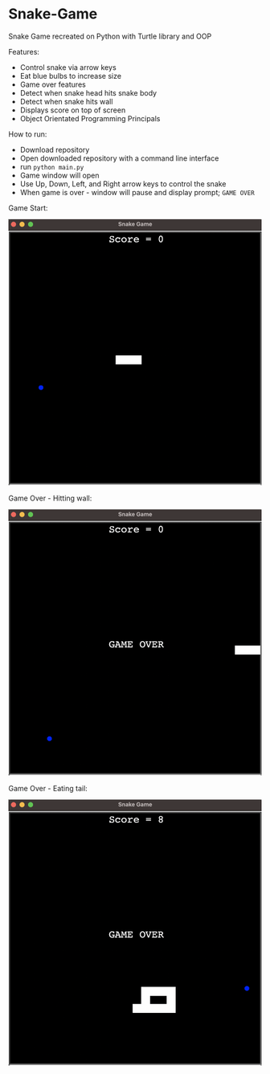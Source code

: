 # Snake-Game
 
Snake Game recreated on Python with Turtle library and OOP
 
Features:
- Control snake via arrow keys
- Eat blue bulbs to increase size
- Game over features
- Detect when snake head hits snake body
- Detect when snake hits wall
- Displays score on top of screen
- Object Orientated Programming Principals

How to run:
- Download repository
- Open downloaded repository with a command line interface
- run `python main.py`
- Game window will open
- Use Up, Down, Left, and Right arrow keys to control the snake
- When game is over - window will pause and display prompt; `GAME OVER`

Game Start:

![alt text](https://github.com/J0K3Rn/Snake-Game/blob/main/screenshots/game_start.png?raw=true) 

Game Over - Hitting wall:

![alt text](https://github.com/J0K3Rn/Snake-Game/blob/main/screenshots/game_over_wall.png?raw=true) 

Game Over - Eating tail:

![alt text](https://github.com/J0K3Rn/Snake-Game/blob/main/screenshots/game_over_tail.png?raw=true) 
